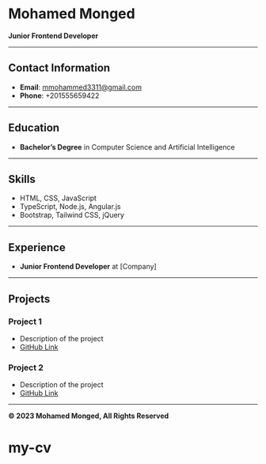 # Mohamed Monged

**Junior Frontend Developer**

---

## Contact Information

- **Email**: mmohammed3311@gmail.com
- **Phone**: +201555659422

---

## Education

- **Bachelor’s Degree** in Computer Science and Artificial Intelligence

---

## Skills

- HTML, CSS, JavaScript
- TypeScript, Node.js, Angular.js
- Bootstrap, Tailwind CSS, jQuery

---

## Experience

- **Junior Frontend Developer** at [Company]

---

## Projects

### Project 1
- Description of the project
- [GitHub Link](https://github.com/yourusername/project1)

### Project 2
- Description of the project
- [GitHub Link](https://github.com/yourusername/project2)

---

**© 2023 Mohamed Monged, All Rights Reserved**
# my-cv
